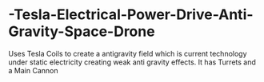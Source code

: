 # -Tesla-Electrical-Power-Drive-Anti-Gravity-Space-Drone
Uses Tesla Coils to create a antigravity field which is current technology under static electricity creating weak anti gravity effects. It has Turrets and a Main Cannon
